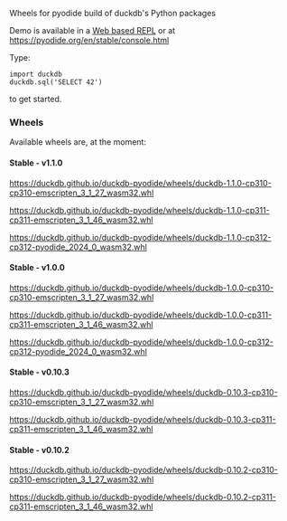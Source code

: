 Wheels for pyodide build of duckdb's Python packages

Demo is available in a [Web based REPL](https://duckdb.github.io/duckdb-pyodide/console) or at https://pyodide.org/en/stable/console.html

Type:
```
import duckdb
duckdb.sql('SELECT 42')
```
to get started.


### Wheels
Available wheels are, at the moment:

#### Stable - v1.1.0

https://duckdb.github.io/duckdb-pyodide/wheels/duckdb-1.1.0-cp310-cp310-emscripten_3_1_27_wasm32.whl

https://duckdb.github.io/duckdb-pyodide/wheels/duckdb-1.1.0-cp311-cp311-emscripten_3_1_46_wasm32.whl

https://duckdb.github.io/duckdb-pyodide/wheels/duckdb-1.1.0-cp312-cp312-pyodide_2024_0_wasm32.whl

#### Stable - v1.0.0

https://duckdb.github.io/duckdb-pyodide/wheels/duckdb-1.0.0-cp310-cp310-emscripten_3_1_27_wasm32.whl

https://duckdb.github.io/duckdb-pyodide/wheels/duckdb-1.0.0-cp311-cp311-emscripten_3_1_46_wasm32.whl

https://duckdb.github.io/duckdb-pyodide/wheels/duckdb-1.0.0-cp312-cp312-pyodide_2024_0_wasm32.whl

#### Stable - v0.10.3

https://duckdb.github.io/duckdb-pyodide/wheels/duckdb-0.10.3-cp310-cp310-emscripten_3_1_27_wasm32.whl

https://duckdb.github.io/duckdb-pyodide/wheels/duckdb-0.10.3-cp311-cp311-emscripten_3_1_46_wasm32.whl

#### Stable - v0.10.2

https://duckdb.github.io/duckdb-pyodide/wheels/duckdb-0.10.2-cp310-cp310-emscripten_3_1_27_wasm32.whl

https://duckdb.github.io/duckdb-pyodide/wheels/duckdb-0.10.2-cp311-cp311-emscripten_3_1_46_wasm32.whl
